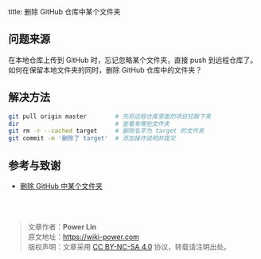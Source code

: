 title: 删除 GitHub 仓库中某个文件夹

## 问题来源

在本地仓库上传到 GitHub 时，忘记忽略某个文件夹，直接 push 到远程仓库了。  
如何在保留本地文件夹的同时，删除 GitHub 仓库中的文件夹？

## 解决方法

```bash
git pull origin master        # 先将远程仓库里面的项目拉取下来
dir                           # 查看有哪些文件夹
git rm -r --cached target     # 删除名字为 target 的文件夹
git commit -m '删除了 target'  # 添加操作说明并提交
```

## 参考与致谢

- [删除 GitHub 中某个文件夹](https://blog.csdn.net/wudinaniya/article/details/77508229)

<br />

<br />

> 文章作者：**Power Lin**  
> 原文地址：<https://wiki-power.com>  
> 版权声明：文章采用 [CC BY-NC-SA 4.0](https://creativecommons.org/licenses/by/4.0/deed.zh) 协议，转载请注明出处。
